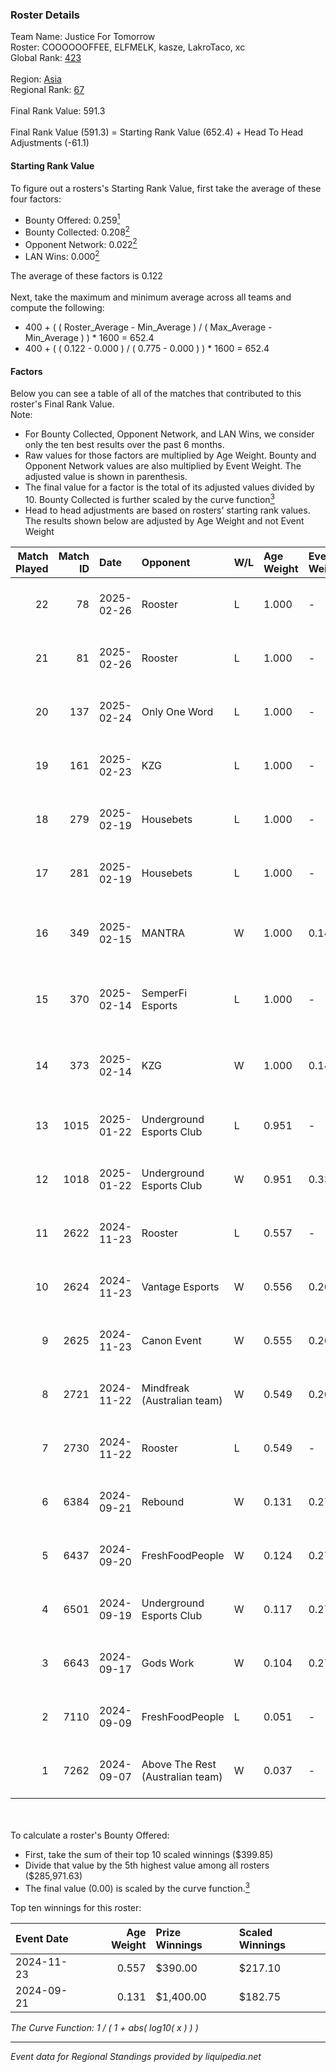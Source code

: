 ### Roster Details<br />
Team Name: Justice For Tomorrow<br />
Roster: COOOOOOFFEE, ELFMELK, kasze, LakroTaco, xc<br />
Global Rank: [423](../../standings_global_2025_02_28.md)<br />
<br />
Region: [Asia]( ../../standings_asia_2025_02_28.md)<br />
Regional Rank: [67]( ../../standings_asia_2025_02_28.md)<br />
<br />
Final Rank Value:  591.3<br />
<br />
Final Rank Value (591.3) = Starting Rank Value (652.4) + Head To Head Adjustments (-61.1)<br />

#### Starting Rank Value<br />
To figure out a rosters's Starting Rank Value, first take the average of these four factors:<br />
- Bounty Offered: 0.259[<sup>1</sup>](#table2)
- Bounty Collected: 0.208[<sup>2</sup>](#table1)
- Opponent Network: 0.022[<sup>2</sup>](#table1)
- LAN Wins: 0.000[<sup>2</sup>](#table1)

The average of these factors is 0.122<br />
<br />
Next, take the maximum and minimum average across all teams and compute the following:<br />
- 400 + ( ( Roster_Average - Min_Average ) / ( Max_Average - Min_Average ) ) * 1600 = 652.4
- 400 + ( ( 0.122 - 0.000 ) / ( 0.775 - 0.000 ) ) * 1600 = 652.4


#### Factors<br />
Below you can see a table of all of the matches that contributed to this roster's Final Rank Value.<br />
Note:<br />

- For Bounty Collected, Opponent Network, and LAN Wins, we consider only the ten best results over the past 6 months.
- Raw values for those factors are multiplied by Age Weight. Bounty and Opponent Network values are also multiplied by Event Weight. The adjusted value is shown in parenthesis.
- The final value for a factor is the total of its adjusted values divided by 10. Bounty Collected is further scaled by the curve function[<sup>3</sup>](#curveFunction)
- Head to head adjustments are based on rosters' starting rank values. The results shown below are adjusted by Age Weight and not Event Weight
<span id="table1"></span><br />


| Match Played | Match ID | Date       | Opponent                         | W/L | Age Weight | Event Weight | Bounty Collected | Opponent Network | LAN Wins  | H2H Adj. | Roster                                           |
| -: | -: | :- | :- | :- | :- | :- | :- | :- | :- | -: | :- |
|           22 |       78 | 2025-02-26 | Rooster                          | L   | 1.000      | -            | -                | -                | -         |    -9.72 | COOOOOOFFEE, ELFMELK, kasze, LakroTaco, xc       |
|           21 |       81 | 2025-02-26 | Rooster                          | L   | 1.000      | -            | -                | -                | -         |   -10.50 | COOOOOOFFEE, ELFMELK, kasze, LakroTaco, xc       |
|           20 |      137 | 2025-02-24 | Only One Word                    | L   | 1.000      | -            | -                | -                | -         |   -15.03 | COOOOOOFFEE, ELFMELK, kasze, LakroTaco, xc       |
|           19 |      161 | 2025-02-23 | KZG                              | L   | 1.000      | -            | -                | -                | -         |   -16.66 | COOOOOOFFEE, ELFMELK, kasze, LakroTaco, xc       |
|           18 |      279 | 2025-02-19 | Housebets                        | L   | 1.000      | -            | -                | -                | -         |   -13.63 | COOOOOOFFEE, ELFMELK, kasze, LakroTaco, xc       |
|           17 |      281 | 2025-02-19 | Housebets                        | L   | 1.000      | -            | -                | -                | -         |   -14.88 | COOOOOOFFEE, ELFMELK, kasze, LakroTaco, xc       |
|           16 |      349 | 2025-02-15 | MANTRA                           | W   | 1.000      | 0.143        | 0.000 (0.000)    | 0.187 (0.027)    | 0 (0.000) |    11.93 | bixiaoxi, COOOOOOFFEE, ELFMELK, kasze, LakroTaco |
|           15 |      370 | 2025-02-14 | SemperFi Esports                 | L   | 1.000      | -            | -                | -                | -         |   -17.55 | bixiaoxi, COOOOOOFFEE, ELFMELK, kasze, LakroTaco |
|           14 |      373 | 2025-02-14 | KZG                              | W   | 1.000      | 0.143        | 0.001 (0.000)    | 0.226 (0.032)    | 0 (0.000) |    14.58 | bixiaoxi, COOOOOOFFEE, ELFMELK, kasze, LakroTaco |
|           13 |     1015 | 2025-01-22 | Underground Esports Club         | L   | 0.951      | -            | -                | -                | -         |   -16.49 | COOOOOOFFEE, ELFMELK, kasze, LakroTaco, xc       |
|           12 |     1018 | 2025-01-22 | Underground Esports Club         | W   | 0.951      | 0.333        | 0.001 (0.000)    | 0.256 (0.081)    | 0 (0.000) |    13.40 | COOOOOOFFEE, ELFMELK, kasze, LakroTaco, xc       |
|           11 |     2622 | 2024-11-23 | Rooster                          | L   | 0.557      | -            | -                | -                | -         |    -7.40 | COOOOOOFFEE, ELFMELK, kasze, LarkoTaco, Xinji    |
|           10 |     2624 | 2024-11-23 | Vantage Esports                  | W   | 0.556      | 0.264        | 0.004 (0.001)    | 0.326 (0.048)    | 0 (0.000) |     9.05 | COOOOOOFFEE, ELFMELK, kasze, LarkoTaco, Xinji    |
|            9 |     2625 | 2024-11-23 | Canon Event                      | W   | 0.555      | 0.264        | 0.000 (0.000)    | 0.027 (0.004)    | 0 (0.000) |     5.37 | COOOOOOFFEE, ELFMELK, kasze, LarkoTaco, Xinji    |
|            8 |     2721 | 2024-11-22 | Mindfreak (Australian team)      | W   | 0.549      | 0.264        | 0.002 (0.000)    | 0.162 (0.024)    | 0 (0.000) |    10.82 | COOOOOOFFEE, ELFMELK, kasze, LarkoTaco, Xinji    |
|            7 |     2730 | 2024-11-22 | Rooster                          | L   | 0.549      | -            | -                | -                | -         |    -7.23 | COOOOOOFFEE, ELFMELK, kasze, LarkoTaco, Xinji    |
|            6 |     6384 | 2024-09-21 | Rebound                          | W   | 0.131      | 0.270        | 0.000 (0.000)    | 0.041 (0.001)    | 0 (0.000) |     1.29 | COOOOOOFFEE, kasze, LakroTaco, xc, Xinji         |
|            5 |     6437 | 2024-09-20 | FreshFoodPeople                  | W   | 0.124      | 0.270        | 0.000 (0.000)    | 0.004 (0.000)    | 0 (0.000) |     1.07 | COOOOOOFFEE, kasze, LakroTaco, xc, Xinji         |
|            4 |     6501 | 2024-09-19 | Underground Esports Club         | W   | 0.117      | 0.270        | 0.000 (0.000)    | 0.007 (0.000)    | 0 (0.000) |     0.73 | COOOOOOFFEE, kasze, LakroTaco, xc, Xinji         |
|            3 |     6643 | 2024-09-17 | Gods Work                        | W   | 0.104      | 0.270        | 0.000 (0.000)    | 0.034 (0.001)    | 0 (0.000) |     0.65 | COOOOOOFFEE, kasze, LakroTaco, xc, Xinji         |
|            2 |     7110 | 2024-09-09 | FreshFoodPeople                  | L   | 0.051      | -            | -                | -                | -         |    -1.16 | COOOOOOFFEE, kasze, LakroTaco, xc, Xinji         |
|            1 |     7262 | 2024-09-07 | Above The Rest (Australian team) | W   | 0.037      | -            | -                | -                | -         |     0.23 | COOOOOOFFEE, kasze, LakroTaco, xc, Xinji         |

<br />
<span id="table2"></span><br />
To calculate a roster's Bounty Offered:<br />

- First, take the sum of their top 10 scaled winnings ($399.85)
- Divide that value by the 5th highest value among all rosters ($285,971.63)
- The final value (0.00) is scaled by the curve function.[<sup>3</sup>](#curveFunction)

Top ten winnings for this roster:<br />

| Event Date | Age Weight | Prize Winnings | Scaled Winnings |
| :- | -: | :- | :- |
| 2024-11-23 |      0.557 | $390.00        | $217.10         |
| 2024-09-21 |      0.131 | $1,400.00      | $182.75         |


<span id="curveFunction"></span>_The Curve Function: 1 / ( 1 + abs( log10( x ) ) )_<br />

---
_Event data for Regional Standings provided by liquipedia.net_<br />
